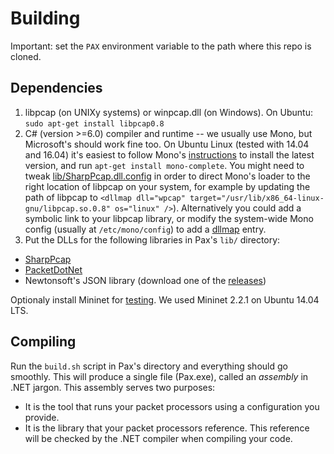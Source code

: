 # Building

Important: set the `PAX` environment variable to the path where this repo is
cloned.

## Dependencies
1. libpcap (on UNIXy systems) or winpcap.dll (on Windows).
  On Ubuntu: `sudo apt-get install libpcap0.8`
2. C# (version >=6.0) compiler and runtime -- we usually use Mono, but
  Microsoft's should work fine too.
  On Ubuntu Linux (tested with 14.04 and 16.04) it's easiest to follow Mono's
  [instructions](http://www.mono-project.com/docs/getting-started/install/linux/)
  to install the latest version, and run `apt-get install mono-complete`.
  You might need to tweak [lib/SharpPcap.dll.config](lib/SharpPcap.dll.config) in
  order to direct Mono's loader to the right location of libpcap on your system,
  for example by updating the path of libpcap to `<dllmap dll="wpcap" target="/usr/lib/x86_64-linux-gnu/libpcap.so.0.8" os="linux" />`).
  Alternatively you could add a symbolic link to your libpcap library, or modify
  the system-wide Mono config (usually at `/etc/mono/config`) to add a
  [dllmap](http://www.mono-project.com/docs/advanced/pinvoke/dllmap/) entry.
3. Put the DLLs for the following libraries in Pax's `lib/` directory:
  * [SharpPcap](https://github.com/chmorgan/sharppcap)
  * [PacketDotNet](https://github.com/chmorgan/packetnet)
  * Newtonsoft's JSON library (download one of the [releases](https://github.com/JamesNK/Newtonsoft.Json/releases))

Optionaly install Mininet for [testing](examples#testing-the-nat-with-mininet).
We used Mininet 2.2.1 on Ubuntu 14.04 LTS.


## Compiling
Run the `build.sh` script in Pax's directory and everything should go smoothly.
This will produce a single file (Pax.exe), called an *assembly* in .NET jargon.
This assembly serves two purposes:
* It is the tool that runs your packet processors using a configuration you provide.
* It is the library that your packet processors reference. This reference will be checked by the .NET compiler when compiling your code.
